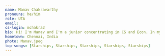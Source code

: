 ```yaml
---
name: Manav Chakravarthy
pronouns: he/him
role: UTA
email:
cs-login: mchakra3
bio: Hi! I'm Manav and I'm a junior concentrating in CS and Econ. In my free time, I enjoy playing badminton and learning piano (although I'm not particularly great at either) and watching reruns of Modern Family. Looking forward to being your TA this semester!
hometown: Chennai, India
photo: Manav.jpeg
top-songs: [Starships, Starships, Starships, Starships, Starships]
---
```


